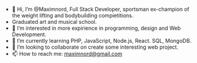 - 👋 Hi, I’m @Maximnord, Full Stack Developer, sportsman ex-champion of the weight lifting and bodybuilding compietitions. 
- Graduated art and musical school.
- 👀 I’m interested in more expirience in programming, design and Web Development.
- 🌱 I’m currently learning PHP, JavaScript, Node.js, React. SQL, MongoDB.
- 💞️ I’m looking to collaborate on create some interesting web project.
- 📫 How to reach me: maximnord@gmail.com

<!---
Maximnord/Maximnord is a ✨ special ✨ repository because its `README.md` (this file) appears on your GitHub profile.
You can click the Preview link to take a look at your changes.
--->
